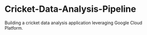 # Cricket-Data-Analysis-Pipeline
Building a cricket data analysis application leveraging Google Cloud Platform.
